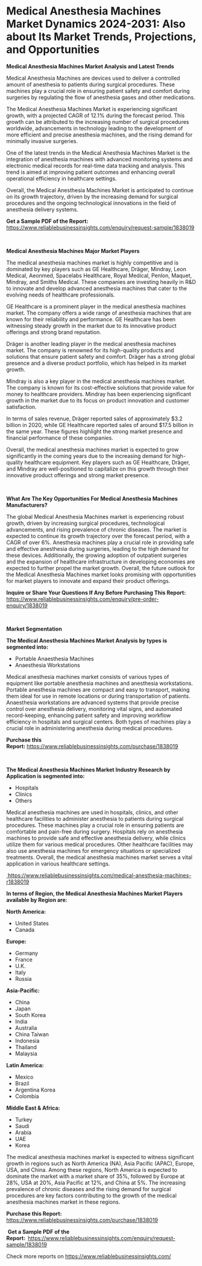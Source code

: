<p><h1>Medical Anesthesia Machines Market Dynamics 2024-2031: Also about Its Market Trends, Projections, and Opportunities</h1></p><p><strong>Medical Anesthesia Machines Market Analysis and Latest Trends</strong></p>
<p><p>Medical Anesthesia Machines are devices used to deliver a controlled amount of anesthesia to patients during surgical procedures. These machines play a crucial role in ensuring patient safety and comfort during surgeries by regulating the flow of anesthesia gases and other medications.</p><p>The Medical Anesthesia Machines Market is experiencing significant growth, with a projected CAGR of 12.1% during the forecast period. This growth can be attributed to the increasing number of surgical procedures worldwide, advancements in technology leading to the development of more efficient and precise anesthesia machines, and the rising demand for minimally invasive surgeries.</p><p>One of the latest trends in the Medical Anesthesia Machines Market is the integration of anesthesia machines with advanced monitoring systems and electronic medical records for real-time data tracking and analysis. This trend is aimed at improving patient outcomes and enhancing overall operational efficiency in healthcare settings.</p><p>Overall, the Medical Anesthesia Machines Market is anticipated to continue on its growth trajectory, driven by the increasing demand for surgical procedures and the ongoing technological innovations in the field of anesthesia delivery systems.</p></p>
<p><strong>Get a Sample PDF of the Report:&nbsp;</strong> <a href="https://www.reliablebusinessinsights.com/enquiry/request-sample/1838019">https://www.reliablebusinessinsights.com/enquiry/request-sample/1838019</a></p>
<p>&nbsp;</p>
<p><strong>Medical Anesthesia Machines Major Market Players</strong></p>
<p><p>The medical anesthesia machines market is highly competitive and is dominated by key players such as GE Healthcare, Dräger, Mindray, Leon Medical, Aeonmed, Spacelabs Healthcare, Royal Medical, Penlon, Maquet, Mindray, and Smiths Medical. These companies are investing heavily in R&D to innovate and develop advanced anesthesia machines that cater to the evolving needs of healthcare professionals.</p><p>GE Healthcare is a prominent player in the medical anesthesia machines market. The company offers a wide range of anesthesia machines that are known for their reliability and performance. GE Healthcare has been witnessing steady growth in the market due to its innovative product offerings and strong brand reputation.</p><p>Dräger is another leading player in the medical anesthesia machines market. The company is renowned for its high-quality products and solutions that ensure patient safety and comfort. Dräger has a strong global presence and a diverse product portfolio, which has helped in its market growth.</p><p>Mindray is also a key player in the medical anesthesia machines market. The company is known for its cost-effective solutions that provide value for money to healthcare providers. Mindray has been experiencing significant growth in the market due to its focus on product innovation and customer satisfaction.</p><p>In terms of sales revenue, Dräger reported sales of approximately $3.2 billion in 2020, while GE Healthcare reported sales of around $17.5 billion in the same year. These figures highlight the strong market presence and financial performance of these companies.</p><p>Overall, the medical anesthesia machines market is expected to grow significantly in the coming years due to the increasing demand for high-quality healthcare equipment. Key players such as GE Healthcare, Dräger, and Mindray are well-positioned to capitalize on this growth through their innovative product offerings and strong market presence.</p></p>
<p>&nbsp;</p>
<p><strong>What Are The Key Opportunities For Medical Anesthesia Machines Manufacturers?</strong></p>
<p><p>The global Medical Anesthesia Machines market is experiencing robust growth, driven by increasing surgical procedures, technological advancements, and rising prevalence of chronic diseases. The market is expected to continue its growth trajectory over the forecast period, with a CAGR of over 6%. Anesthesia machines play a crucial role in providing safe and effective anesthesia during surgeries, leading to the high demand for these devices. Additionally, the growing adoption of outpatient surgeries and the expansion of healthcare infrastructure in developing economies are expected to further propel the market growth. Overall, the future outlook for the Medical Anesthesia Machines market looks promising with opportunities for market players to innovate and expand their product offerings.</p></p>
<p><strong>Inquire or Share Your Questions If Any Before Purchasing This Report:</strong> <a href="https://www.reliablebusinessinsights.com/enquiry/pre-order-enquiry/1838019">https://www.reliablebusinessinsights.com/enquiry/pre-order-enquiry/1838019</a></p>
<p>&nbsp;</p>
<p><strong>Market Segmentation</strong></p>
<p><strong>The Medical Anesthesia Machines Market Analysis by types is segmented into:</strong></p>
<p><ul><li>Portable Anaesthesia Machines</li><li>Anaesthesia Workstations</li></ul></p>
<p><p>Medical anesthesia machines market consists of various types of equipment like portable anesthesia machines and anesthesia workstations. Portable anesthesia machines are compact and easy to transport, making them ideal for use in remote locations or during transportation of patients. Anaesthesia workstations are advanced systems that provide precise control over anesthesia delivery, monitoring vital signs, and automated record-keeping, enhancing patient safety and improving workflow efficiency in hospitals and surgical centers. Both types of machines play a crucial role in administering anesthesia during medical procedures.</p></p>
<p><strong>Purchase this Report:&nbsp;</strong><a href="https://www.reliablebusinessinsights.com/purchase/1838019">https://www.reliablebusinessinsights.com/purchase/1838019</a></p>
<p>&nbsp;</p>
<p><strong>The Medical Anesthesia Machines Market Industry Research by Application is segmented into:</strong></p>
<p><ul><li>Hospitals</li><li>Clinics</li><li>Others</li></ul></p>
<p><p>Medical anesthesia machines are used in hospitals, clinics, and other healthcare facilities to administer anesthesia to patients during surgical procedures. These machines play a crucial role in ensuring patients are comfortable and pain-free during surgery. Hospitals rely on anesthesia machines to provide safe and effective anesthesia delivery, while clinics utilize them for various medical procedures. Other healthcare facilities may also use anesthesia machines for emergency situations or specialized treatments. Overall, the medical anesthesia machines market serves a vital application in various healthcare settings.</p></p>
<p><a href="https://www.reliablebusinessinsights.com/medical-anesthesia-machines-r1838019">&nbsp;https://www.reliablebusinessinsights.com/medical-anesthesia-machines-r1838019</a></p>
<p><strong>In terms of Region, the Medical Anesthesia Machines Market Players available by Region are:</strong></p>
<p>
    <p> <strong> North America: </strong>
        <ul>
            <li>United States</li>
            <li>Canada</li>
        </ul>
        </p> 
    <p> <strong> Europe: </strong>
        <ul>
            <li>Germany</li>
            <li>France</li>
            <li>U.K.</li>
            <li>Italy</li>
            <li>Russia</li>
        </ul>
        </p> 
    <p> <strong> Asia-Pacific: </strong>
        <ul>
            <li>China</li>
            <li>Japan</li>
            <li>South Korea</li>
            <li>India</li>
            <li>Australia</li>
            <li>China Taiwan</li>
            <li>Indonesia</li>
            <li>Thailand</li>
            <li>Malaysia</li>
        </ul>
        </p> 
    <p> <strong> Latin America: </strong>
        <ul>
            <li>Mexico</li>
            <li>Brazil</li>
            <li>Argentina Korea</li>
            <li>Colombia</li>
        </ul>
        </p> 
    <p> <strong> Middle East & Africa: </strong>
        <ul>
            <li>Turkey</li>
            <li>Saudi</li>
            <li>Arabia</li>
            <li>UAE</li>
            <li>Korea</li>
        </ul>
    </p>
    </p>
<p><p>The medical anesthesia machines market is expected to witness significant growth in regions such as North America (NA), Asia Pacific (APAC), Europe, USA, and China. Among these regions, North America is expected to dominate the market with a market share of 35%, followed by Europe at 28%, USA at 20%, Asia Pacific at 12%, and China at 5%. The increasing prevalence of chronic diseases and the rising demand for surgical procedures are key factors contributing to the growth of the medical anesthesia machines market in these regions.</p></p>
<p><strong>Purchase this Report: </strong><a href="https://www.reliablebusinessinsights.com/purchase/1838019">https://www.reliablebusinessinsights.com/purchase/1838019</a></p>
<p>&nbsp;<strong>Get a Sample PDF of the Report:&nbsp;&nbsp;</strong><a href="https://www.reliablebusinessinsights.com/enquiry/request-sample/1838019">https://www.reliablebusinessinsights.com/enquiry/request-sample/1838019</a></p>
<p><strong></strong></p>
<p>Check more reports on <a href="https://www.reliablebusinessinsights.com/">https://www.reliablebusinessinsights.com/</a></p>
